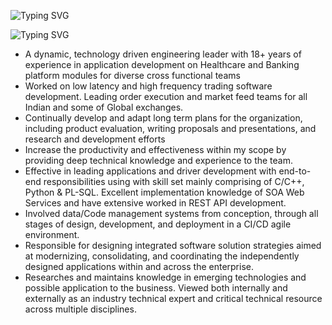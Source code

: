 ![Typing SVG](https://readme-typing-svg.herokuapp.com?font=Bodoni+Moda+SC&weight=700&size=100&pause=1000&color=1689F7&vCenter=true&width=1500&height=150&lines=Welcome+to+SriTechWorld)


![Typing SVG](https://readme-typing-svg.herokuapp.com?font=Bodoni+Moda+SC&size=30&pause=1000&color=F76514&vCenter=true&width=435&lines=Professional+Summary+)

- A dynamic, technology driven engineering leader with 18+ years of experience in application development on Healthcare and Banking platform modules for diverse cross functional teams
- Worked on low latency and high frequency trading software development. Leading order execution and market feed teams for all Indian and some of Global exchanges.
- Continually develop and adapt long term plans for the organization, including product evaluation, writing proposals and presentations, and research and development efforts
- Increase the productivity and effectiveness within my scope by providing deep technical knowledge and experience to the team.
- Effective in leading applications and driver development with end-to-end responsibilities using with skill set mainly comprising of C/C++, Python & PL-SQL. Excellent implementation knowledge of SOA Web Services and have extensive worked in REST API development.
- Involved data/Code management systems from conception, through all stages of design, development, and deployment in a CI/CD agile environment.
- Responsible for designing integrated software solution strategies aimed at modernizing, consolidating, and coordinating the independently designed applications within and across the enterprise.
- Researches and maintains knowledge in emerging technologies and possible application to the business. Viewed both internally and externally as an industry technical expert and critical technical resource across multiple disciplines.
